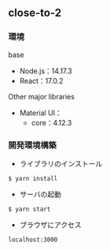 ## close-to-2

### 環境
base
- Node.js：14.17.3
- React：17.0.2

Other major libraries
- Material UI：
  - core：4.12.3

### 開発環境構築
- ライブラリのインストール
```
$ yarn install
```

- サーバの起動
```
$ yarn start
```

- ブラウザにアクセス
```
localhost:3000
```
